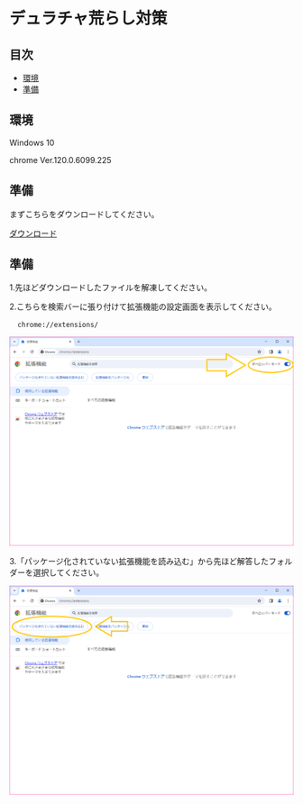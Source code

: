 <h1>デュラチャ荒らし対策</h1>

## 目次

- [環境](#environment)
- [準備](#preparation)

<h2 id="environment">環境</h2>
    <p>Windows 10</p>
    <p>chrome Ver.120.0.6099.225</p>

<h2 id="preparation">準備</h2>
  <p>まずこちらをダウンロードしてください。</p>
  
  [ダウンロード](https://github.com/kana00000/test/raw/main/%E3%82%B9%E3%83%91%E3%83%A0%E5%AF%BE%E7%AD%96.zip)
  
<h2 id="process">準備</h2>
  <p>1.先ほどダウンロードしたファイルを解凍してください。</p>
    
  <p>2.こちらを検索バーに張り付けて拡張機能の設定画面を表示してください。</p>
    
  ```
    chrome://extensions/
  ```

  <img alt="デドロッパーモード" src="imgs\chrome-1.png" />

  <p>3.「パッケージ化されていない拡張機能を読み込む」から先ほど解答したフォルダーを選択してください。</p>

  <img alt="パッケージ読み込み" src="imgs\chrome-2.png" />
